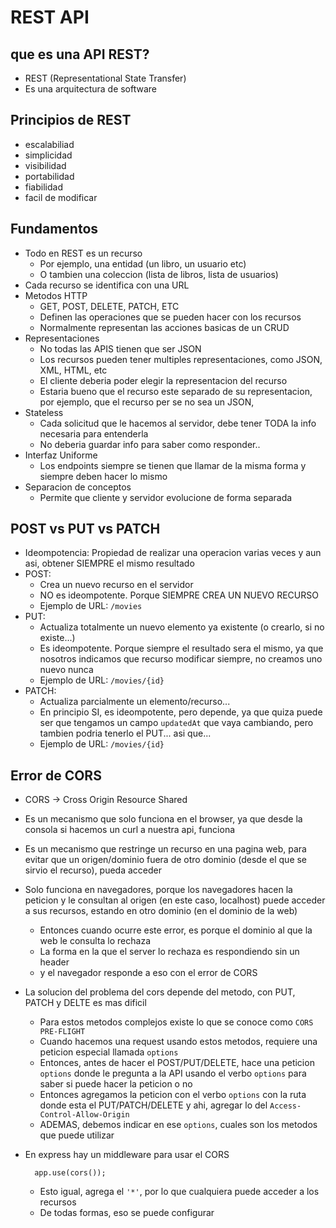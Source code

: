 # REST API

## que es una API REST?

- REST (Representational State Transfer)
- Es una arquitectura de software

## Principios de REST

- escalabiliad
- simplicidad
- visibilidad
- portabilidad
- fiabilidad
- facil de modificar

## Fundamentos

- Todo en REST es un recurso
  - Por ejemplo, una entidad (un libro, un usuario etc)
  - O tambien una coleccion (lista de libros, lista de usuarios)
- Cada recurso se identifica con una URL
- Metodos HTTP
  - GET, POST, DELETE, PATCH, ETC
  - Definen las operaciones que se pueden hacer con los recursos
  - Normalmente representan las acciones basicas de un CRUD
- Representaciones
  - No todas las APIS tienen que ser JSON
  - Los recursos pueden tener multiples representaciones, como JSON, XML, HTML, etc
  - El cliente deberia poder elegir la representacion del recurso
  - Estaria bueno que el recurso este separado de su representacion, por ejemplo, que el recurso per se no sea un JSON,
- Stateless
  - Cada solicitud que le hacemos al servidor, debe tener TODA la info necesaria para entenderla
  - No deberia guardar info para saber como responder..
- Interfaz Uniforme
  - Los endpoints siempre se tienen que llamar de la misma forma y siempre deben hacer lo mismo
- Separacion de conceptos
  - Permite que cliente y servidor evolucione de forma separada

## POST vs PUT vs PATCH

- Ideompotencia: Propiedad de realizar una operacion varias veces y aun asi, obtener SIEMPRE el mismo resultado
- POST:
  - Crea un nuevo recurso en el servidor
  - NO es ideompotente. Porque SIEMPRE CREA UN NUEVO RECURSO
  - Ejemplo de URL: `/movies`
- PUT:
  - Actualiza totalmente un nuevo elemento ya existente (o crearlo, si no existe...)
  - Es ideompotente. Porque siempre el resultado sera el mismo, ya que nosotros indicamos que recurso modificar siempre, no creamos uno nuevo nunca
  - Ejemplo de URL: `/movies/{id}`
- PATCH:
  - Actualiza parcialmente un elemento/recurso...
  - En principio SI, es ideompotente, pero depende, ya que quiza puede ser que tengamos un campo `updatedAt` que vaya cambiando, pero tambien podria tenerlo el PUT... asi que...
  - Ejemplo de URL: `/movies/{id}`

## Error de CORS

- CORS -> Cross Origin Resource Shared
- Es un mecanismo que solo funciona en el browser, ya que desde la consola si hacemos un curl a nuestra api, funciona
- Es un mecanismo que restringe un recurso en una pagina web, para evitar que un origen/dominio fuera de otro dominio (desde el que se sirvio el recurso), pueda acceder
- Solo funciona en navegadores, porque los navegadores hacen la peticion y le consultan al origen (en este caso, localhost) puede acceder a sus recursos, estando en otro dominio (en el dominio de la web)
  - Entonces cuando ocurre este error, es porque el dominio al que la web le consulta lo rechaza
  - La forma en la que el server lo rechaza es respondiendo sin un header
  - y el navegador responde a eso con el error de CORS
- La solucion del problema del cors depende del metodo, con PUT, PATCH y DELTE es mas dificil
  - Para estos metodos complejos existe lo que se conoce como `CORS PRE-FLIGHT`
  - Cuando hacemos una request usando estos metodos, requiere una peticion especial llamada `options`
  - Entonces, antes de hacer el POST/PUT/DELETE, hace una peticion `options` donde le pregunta a la API usando el verbo `options` para saber si puede hacer la peticion o no
  - Entonces agregamos la peticion con el verbo `options` con la ruta donde esta el PUT/PATCH/DELETE y ahi, agregar lo del `Access-Control-Allow-Origin`
  - ADEMAS, debemos indicar en ese `options`, cuales son los metodos que puede utilizar
- En express hay un middleware para usar el CORS

  ```
    app.use(cors());

  ```

  - Esto igual, agrega el `'*'`, por lo que cualquiera puede acceder a los recursos
  - De todas formas, eso se puede configurar
